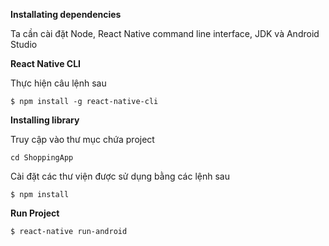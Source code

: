 **Installating dependencies**

Ta cần cài đặt Node, React Native command line interface, JDK và Android Studio

**React Native CLI**

Thực hiện câu lệnh sau

`$ npm install -g react-native-cli`

**Installing library**

Truy cập vào thư mục chứa project

`cd ShoppingApp`

Cài đặt các thư viện được sử dụng bằng các lệnh sau

```
$ npm install
```

**Run Project**

`$ react-native run-android`

